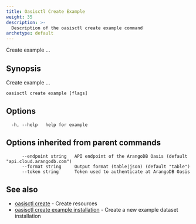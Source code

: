 ```yaml
---
title: Oasisctl Create Example
weight: 35
description: >-
  Description of the oasisctl create example command
archetype: default
---
```

Create example ...

## Synopsis

Create example ...

```
oasisctl create example [flags]
```

## Options

```
  -h, --help   help for example
```

## Options inherited from parent commands

```
      --endpoint string   API endpoint of the ArangoDB Oasis (default "api.cloud.arangodb.com")
      --format string     Output format (table|json) (default "table")
      --token string      Token used to authenticate at ArangoDB Oasis
```

## See also

* [oasisctl create](_index.md)	 - Create resources
* [oasisctl create example installation](create-example-installation.md)	 - Create a new example dataset installation

